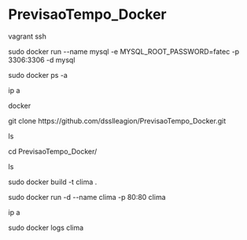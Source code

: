 # PrevisaoTempo_Docker

vagrant ssh 
<p> sudo docker run  --name mysql -e  MYSQL_ROOT_PASSWORD=fatec   -p 3306:3306 -d  mysql </p>
<p>sudo docker ps -a</p>
<p>ip a</p>
<p>docker</p>
<p>git clone https://github.com/dsslleagion/PrevisaoTempo_Docker.git</p>
<p>ls</p>
<p>cd PrevisaoTempo_Docker/</p>
<p>ls</p>
<p>sudo docker build -t clima .</p>
<p>sudo docker run -d --name clima -p 80:80 clima</p>
<p>ip a</p>
<p>sudo docker logs clima</p>

